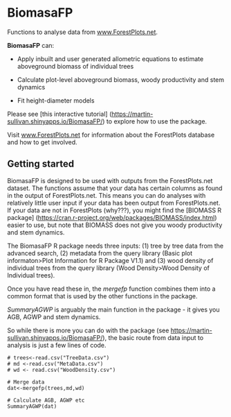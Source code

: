 # BiomasaFP
Functions to analyse data from www.ForestPlots.net.

**BiomasaFP** can:

* Apply inbuilt and user generated allometric equations to estimate aboveground biomass of individual trees

* Calculate plot-level aboveground biomass, woody productivity and stem dynamics

* Fit height-diameter models

Please see [this interactive tutorial] (https://martin-sullivan.shinyapps.io/BiomasaFP/) to explore how to use the package.

Visit www.ForestPlots.net for information about the ForestPlots database and how to get involved.

## Getting started
BiomasaFP is designed to be used with outputs from the ForestPlots.net dataset. The functions assume that your data has certain columns as found in the output of ForestPlots.net. This means you can do analyses with relatively little user input if your data has been output from ForestPlots.net. If your data are not in ForestPlots (why???), you might find the [BIOMASS R package] (https://cran.r-project.org/web/packages/BIOMASS/index.html) easier to use, but note that BIOMASS does not give you woody productivity and stem dynamics.

The BiomasaFP R package needs three inputs: (1) tree by tree data from the advanced search, (2) metadata from the query library (Basic plot informaton>Plot Information for R Package V1.1) and (3) wood density of individual trees from the query library (Wood Density>Wood Density of Individual trees).

Once you have read these in, the *mergefp* function combines them into a common format that is used by the other functions in the package.

*SummaryAGWP* is arguably the main function in the package - it gives you AGB, AGWP and stem dynamics.

So while there is more you can do with the package (see https://martin-sullivan.shinyapps.io/BiomasaFP/), the basic route from data input to analysis is just a few lines of code.

```{r wadge, echo=TRUE}
# trees<-read.csv("TreeData.csv")
# md <-read.csv("MetaData.csv")
# wd <- read.csv("WoodDensity.csv")

# Merge data
dat<-mergefp(trees,md,wd)

# Calculate AGB, AGWP etc
SummaryAGWP(dat)
```
